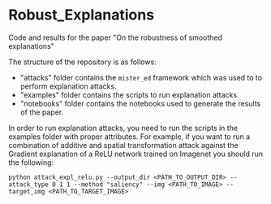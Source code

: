 # Robust_Explanations
Code and results for the paper "On the robustness of smoothed explanations"

The structure of the repository is as follows:
- "attacks" folder contains the `mister_ed` framework which was used to to perform explanation attacks.
- "examples" folder contains the scripts to run explanation attacks.
- "notebooks" folder contains the notebooks used to generate the results of the paper.

In order to run explanation attacks, you need to run the scripts in the examples folder with proper attributes. For example, if you want to run a combination of additive and spatial transformation attack against the Gradient explanation of a ReLU network trained on Imagenet you should run the following:
```
python attack_expl_relu.py --output_dir <PATH_TO_OUTPUT_DIR> --attack_type 0 1 1 --method "saliency" --img <PATH_TO_IMAGE> --target_img <PATH_TO_TARGET_IMAGE>
```
